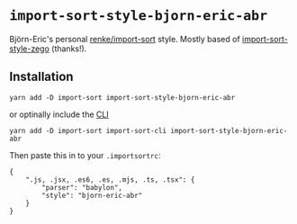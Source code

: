 # `import-sort-style-bjorn-eric-abr`

Björn-Eric's personal [renke/import-sort](https://github.com/renke/import-sort) style. Mostly based of [import-sort-style-zego](https://github.com/Zegocover/import-sort-style-zego) (thanks!).

## Installation
```
yarn add -D import-sort import-sort-style-bjorn-eric-abr
```
or optinally include the [CLI](https://github.com/renke/import-sort#command-line-import-sort-cli)
```
yarn add -D import-sort import-sort-cli import-sort-style-bjorn-eric-abr
```

Then paste this in to your `.importsortrc`:
```
{
	".js, .jsx, .es6, .es, .mjs, .ts, .tsx": {
		"parser": "babylon",
		"style": "bjorn-eric-abr"
	}
}
```
